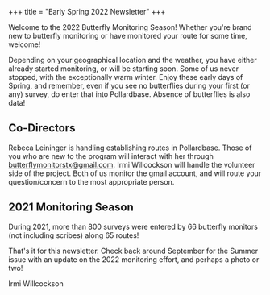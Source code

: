 +++
title = "Early Spring 2022 Newsletter"
+++

Welcome to the 2022 Butterfly Monitoring Season!  Whether you're brand new to butterfly monitoring or have monitored your route for some time, welcome!

Depending on your geographical location and the weather, you have either already started monitoring, or will be starting soon. Some of us never stopped, with the exceptionally warm winter. Enjoy these early days of Spring, and remember, even if you see no butterflies during your first (or any) survey, do enter that into Pollardbase.  Absence of butterflies is also data!

## Co-Directors 

Rebeca Leininger is handling establishing routes in Pollardbase.  Those of you who are new to the program will interact with her through [butterflymonitorstx@gmail.com](<mailto:butterflymonitorstx@gmail.com>). Irmi Willcockson will handle the volunteer side of the project. Both of us monitor the gmail account, and will route your question/concern to the most appropriate person.

## 2021 Monitoring Season

During 2021, more than 800 surveys were entered by 66 butterfly monitors (not including scribes) along 65 routes!

That's it for this newsletter.  Check back around September for the Summer issue with an update on the 2022 monitoring effort, and perhaps a photo or two!

Irmi Willcockson
